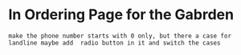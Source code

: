 # In Ordering Page for the Gabrden 

    make the phone number starts with 0 only, but there a case for landline maybe add  radio button in it and switch the cases
